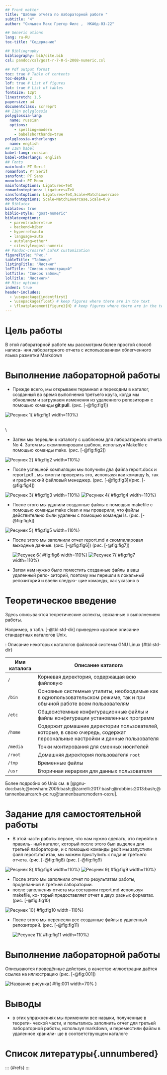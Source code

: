 ```yaml
---
## Front matter
title: "Шаблон отчёта по лабораторной работе "
subtitle: "4"
author: "Сильвен Макс Грегор Филс ,  НКАбд-03-22"

## Generic otions
lang: ru-RU
toc-title: "Содержание"

## Bibliography
bibliography: bib/cite.bib
csl: pandoc/csl/gost-r-7-0-5-2008-numeric.csl

## Pdf output format
toc: true # Table of contents
toc-depth: 2
lof: true # List of figures
lot: true # List of tables
fontsize: 12pt
linestretch: 1.5
papersize: a4
documentclass: scrreprt
## I18n polyglossia
polyglossia-lang:
  name: russian
  options:
	- spelling=modern
	- babelshorthands=true
polyglossia-otherlangs:
  name: english
## I18n babel
babel-lang: russian
babel-otherlangs: english
## Fonts
mainfont: PT Serif
romanfont: PT Serif
sansfont: PT Sans
monofont: PT Mono
mainfontoptions: Ligatures=TeX
romanfontoptions: Ligatures=TeX
sansfontoptions: Ligatures=TeX,Scale=MatchLowercase
monofontoptions: Scale=MatchLowercase,Scale=0.9
## Biblatex
biblatex: true
biblio-style: "gost-numeric"
biblatexoptions:
  - parentracker=true
  - backend=biber
  - hyperref=auto
  - language=auto
  - autolang=other*
  - citestyle=gost-numeric
## Pandoc-crossref LaTeX customization
figureTitle: "Рис."
tableTitle: "Таблица"
listingTitle: "Листинг"
lofTitle: "Список иллюстраций"
lotTitle: "Список таблиц"
lolTitle: "Листинги"
## Misc options
indent: true
header-includes:
  - \usepackage{indentfirst}
  - \usepackage{float} # keep figures where there are in the text
  - \floatplacement{figure}{H} # keep figures where there are in the text
---
```


# Цель работы
В этой лабораторной работе мы рассмотрим более простой способ написа-
ния лабораторного отчета с использованием облегченного языка разметки
Markdown

# Выполнение лабораторной работы

- Прежде всего, мы открываем терминал и переходим в каталог, созданный
во время выполнения третьего круга, когда мы обновляем и загружаем
изменения из удаленного репозитория с помощью команды **git pull**. (рис. [-@fig:fig1])

 ![Ресунек 1](image/1.1.png){ #fig:fig1 width=110%}
 
 \
 \
 
 - Затем мы перешли к каталогу с шаблоном для лабораторного отчета No 4. Затем мы скомпилировали шаблон, используя Makefile с помощью команды make. (рис. [-@fig:fig2])
 
 ![Ресунек 2](image/1.2.png){ #fig:fig2 width=110%}
 
 - После успешной компиляции мы получили два файла report.docx и report.pdf , мы смогли проверить это, используя как команду ls, так и графический файловый менеджер. (рис. [-@fig:fig3])(рис. [-@fig:fig4])
 
  ![Ресунек 3](image/1.3.png){ #fig:fig3 width=110%}
  ![Ресунек 4](image/1.4.png){ #fig:fig4 width=110%}
 
  
  
  
- После этого мы удалили созданные файлы с помощью makefile с помощью команды make clean и мы проверили, что файлы действительно были удалены с помощью команды ls. (рис. [-@fig:fig5])

 ![Ресунек 5](image/1.5.png){ #fig:fig5 width=110%}

- После этого мы заполнили отчет report.md и скомпилировал выходные данные. (рис. [-@fig:fig6])
 (рис. [-@fig:fig7])
 
  ![Ресунек 6](image/1.6.png){ #fig:fig6 width=110%}
  ![Ресунек 7](image/1.7.png){ #fig:fig7 width=110%}
  
- Затем нам нужно было поместить созданные файлы в ваш удаленный репо-
зиторий, поэтому мы перешли в локальный репозиторий и ввели следую-
щие команды, как указано в 
  
# Теоретическое введение

Здесь описываются теоретические аспекты, связанные с выполнением работы.

Например, в табл. [-@tbl:std-dir] приведено краткое описание стандартных каталогов Unix.

: Описание некоторых каталогов файловой системы GNU Linux {#tbl:std-dir}

| Имя каталога | Описание каталога                                                                                                          |
|--------------|----------------------------------------------------------------------------------------------------------------------------|
| `/`          | Корневая директория, содержащая всю файловую                                                                               |
| `/bin `      | Основные системные утилиты, необходимые как в однопользовательском режиме, так и при обычной работе всем пользователям     |
| `/etc`       | Общесистемные конфигурационные файлы и файлы конфигурации установленных программ                                           |
| `/home`      | Содержит домашние директории пользователей, которые, в свою очередь, содержат персональные настройки и данные пользователя |
| `/media`     | Точки монтирования для сменных носителей                                                                                   |
| `/root`      | Домашняя директория пользователя  `root`                                                                                   |
| `/tmp`       | Временные файлы                                                                                                            |
| `/usr`       | Вторичная иерархия для данных пользователя                                                                                 |

Более подробно об Unix см. в [@gnu-doc:bash;@newham:2005:bash;@zarrelli:2017:bash;@robbins:2013:bash;@tannenbaum:arch-pc:ru;@tannenbaum:modern-os:ru].


# Задание для самостоятельной работы

- В этой части работы первое, что нам нужно сделать, это перейти в правиль-
ный каталог, который после этого был выделен для третьей лаборатории, и
с помощью команды gedit мы запустили файл report.md итак, мы можем
приступить к подаче третьего отчета.  (рис. [-@fig:fig8) (рис. [-@fig:fig9)
 
 ![Ресунек 8](image/1.8.png){ #fig:fig8 width=110%}
 ![Ресунек 9](image/1.9.png){ #fig:fig9 width=110%}

- После этого мы заполнили отчет по результатам работы, проделанной в
третьей лаборатории.
- после заполнения отчета мы составили report.md используя makefile, ко-
торый предоставляет отчет в двух разных форматах.(рис. [-@fig:fig10)

![Ресунек 10](image/1.10.png){ #fig:fig10 width=110%}


- После этого мы перенесли все созданные файлы в удаленный репозиторий. (рис. [-@fig:fig11)
 
  ![Ресунек 11](image/1.11.png){ #fig:fig11 width=110%}


# Выполнение лабораторной работы

Описываются проведённые действия, в качестве иллюстрации даётся ссылка на иллюстрацию (рис. [-@fig:001])

![Название рисунка](image/placeimg_800_600_tech.jpg){ #fig:001 width=70% }


# Выводы

- в этих упражнениях мы применили все навыки, полученные в теорети-
ческой части, и попытались заполнить отчет для третьей лабораторной
работы, используя markdown, и переместили файлы в удаленное хранили-
ще в соответствующем каталоге

# Список литературы{.unnumbered}

::: {#refs}
:::
